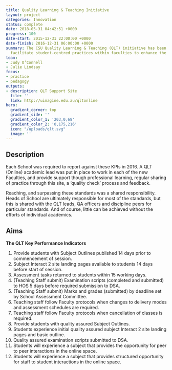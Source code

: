 ```yaml
---
title: Quality Learning & Teaching Initiative
layout: project
categories: Innovation
status: complete
date: 2018-05-31 04:42:51 +0000
progress: 100
date-start: 2015-12-31 22:00:00 +0000
date-finish: 2016-12-31 06:00:00 +0000
summary: The CSU Quality Learning & Teaching (QLT) initiative has been designed to
  facilitate student-centred practices within faculties to enhance the learning experience
team:
- Judy O’Connell
- Julie Lindsay
focus:
- practice
- pedagogy
outputs:
- description: QLT Support Site
  file: ''
  link: http://uimagine.edu.au/qltonline
hero:
  gradient_corner: top
  gradient_side: ''
  gradient_color_1: '203,0,68'
  gradient_color_2: '0,175,216'
  icon: "/uploads/qlt.svg"
  image: ''
---
```

## Description

Each School was required to report against these KPIs in 2016. A QLT (Online) academic lead was put in place to work in each of the new Faculties, and provide support though professional learning, regular sharing of practice through this site, a ‘quality check’ process and feedback.

Reaching, and surpassing these standards was a shared responsibility. Heads of School are ultimately responsible for most of the standards, but this is shared with the QLT leads, QA officers and discipline peers for particular standards. And of course, little can be achieved without the efforts of individual academics.

## Aims

**The QLT Key Performance Indicators**

 1. Provide students with Subject Outlines published 14 days prior to commencement of session.
 2. Subject Interact 2 site landing pages available to students 14 days before start of session.
 3. Assessment tasks returned to students within 15 working days.
 4. (Teaching Staff submit) Examination scripts (completed and submitted) to HOS 5 days before required submission to DSA.
 5. (Teaching Staff submit) Marks and grades (submitted) by deadline set by School Assessment Committee.
 6. Teaching staff follow Faculty protocols when changes to delivery modes and assessment schedules are required.
 7. Teaching staff follow Faculty protocols when cancellation of classes is required.
 8. Provide students with quality assured Subject Outlines.
 9. Students experience initial quality assured subject Interact 2 site landing pages and basic outline.
10. Quality assured examination scripts submitted to DSA.
11. Students will experience a subject that provides the opportunity for peer to peer interactions in the online space.
12. Students will experience a subject that provides structured opportunity for staff to student interactions in the online space.
